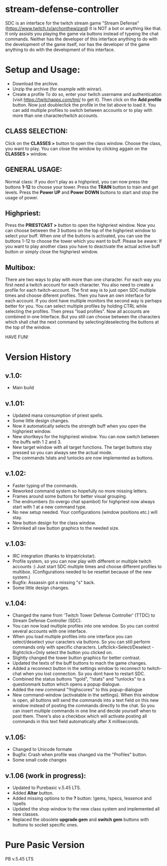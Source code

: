 # stream-defense-controller

SDC is an interface for the twitch stream game "Stream Defense" (https://www.twitch.tv/archonthewizard)
It is NOT a bot or anything like that. It only assists you playing the game via buttons instead of typeing the chat commands.
Neither has the developer of this interface anything to do with the development of the game itself, nor has the developer of the game anything to do with the development of this interface.

# Setup and Usage:

* Download the archive.
* Unzip the archive (for example with winrar).
* Create a profile
To do so, enter your twitch username and authentication (visit https://twitchapps.com/tmi/ to get it).
Then click on the **Add profile** button. Now just doubleclick the profile in the list above to load it.
You can add multiple profiles to switch between accounts or to play with more than one character/twitch accounts.


## CLASS SELECTION:
Click on the **CLASSES >** button to open the class window.
Choose the class, you want to play. You can close the window by clicking aggain on the **CLASSES >** window.


## GENERAL USAGE:
Normal class:
If you don't play as a highpriest, you can now press the buttons **1-12** to choose your tower.
Press the **TRAIN** button to train and get levels.
Press the **Power UP** and **Power DOWN** buttons to start and stop the usage of power.

## Highpriest:
Press the **PRIESTCAST >** button to open the highpriest window.
Now you can choose between the 3 buttons on the top of the highpriest window to select your buff.
When one of the buttons is activated, you can use the buttons 1-12 to choose the tower which you want to buff.
Please be aware: If you want to play another class you have to deactivate the actual active buff button or simply close the
highpriest window.

## Multibox:
There are two ways to play with more than one character. For each way you first need a twitch account for each character.
You also need to create a profile for each twitch-account.
The first way is to just open SDC multiple times and choose diferent profiles. Then you have an own interface for each account.
If you dont have multiple monitors the second way is perhaps better for you. You can select multiple profiles by holding CTRL while selecting
the profiles. Then press "load profiles". Now all accounts are combined in one Interface. But you still can choose between the characters
which shall chat the next command by selecting/deselecting the buttons at the top of the window.

HAVE FUN!

# Version History

## v.1.0:
* Main build

## v.1.01:
* Updated mana consumption of priest spells. 
* Some little design changes.
* Now it automatically selects the strength buff when you open the highpriest window.
* New shortkeys for the highpriest window. You can now switch between the buffs with 1 2 and 3.
* New target window with all target functions. The target buttons stay pressed so you can always see the actual mode.
* The commands !stats and !unlocks are now implemented as buttons.

## v.1.02:
* Faster typing of the commands.
* Reworked command system so hopefully no more missing letters.
* Frames around some buttons for better visual grouping.
* The endnumbers (to overgo chat spambot) for highpriest now always start with 1 at a new command type.
* No new setup needed. Your configurations (window positions etc.) will stay.
* New button design for the class window.
* Shrinked all raw button graphics to the needed size.

## v.1.03:
* IRC integration (thanks to klrpatrickstar).
* Profile system, so you can now play with different or multiple twitch accounts :)
Just start SDC multiple times and choose different profiles to multibox.
(Configurations needed to be resettet because of the new system.)
* Bugfix: Assassin got a missing "s" back.
* Some little design changes.

## v.1.04:
* Changed the name from 'Twitch Tower Defense Controller' (TTDC) to Stream Defense Controller (SDC).
* You can now load multiple profiles into one window. So you can control several accounts with one interface.
* When you load multiple profiles into one interface you can select/deselect your caracters via buttons. So you can still perform
commands only with specific characters. Leftclick=Select/Deselect - Rightclick=Only select the button you clicked on.
* Slightly changed the tower button graphics for better contrast.
* Updated the texts of the buff buttons to mach the game changes.
* Added a reconnect button in the settings window to reconnect to twitch-chat when you lost connection. So you dont have to restart SDC.
* Combined the status buttons "!gold", "!stats" and "!unlocks" to a questionmark button which opens a popup dialogue.
* Added the new command "!highscores" to this popup-dialogue
* New command-window (activatable in the settings). When this window is open, all buttons will send the commands into a text field on this new window
instead of posting the commands directly to the chat. So you can insert multiple commands in one line and decide yourself when to post them.
There's also a checkbox which will activate posting all commands in this text field automatically after X milliseconds.

## v.1.05:
* Changed to Unicode formate
* Bugfix: Crash when profile was changed via the "Profiles" button.
* Some small code changes

## v.1.06 (work in progress):
* Updated to Purebasic v.5.45 LTS.
* Added **Altar** button.
* Added missing options to the **?** button: !gems, !specs, !essence and !spells
* Updated the shop window to the new class system and implemented all new classes.
* Replaced the obsolete **upgrade gem** and **switch gem** buttons with buttons to socket specific ones.

# Pure Pasic Version

PB v.5.45 LTS
